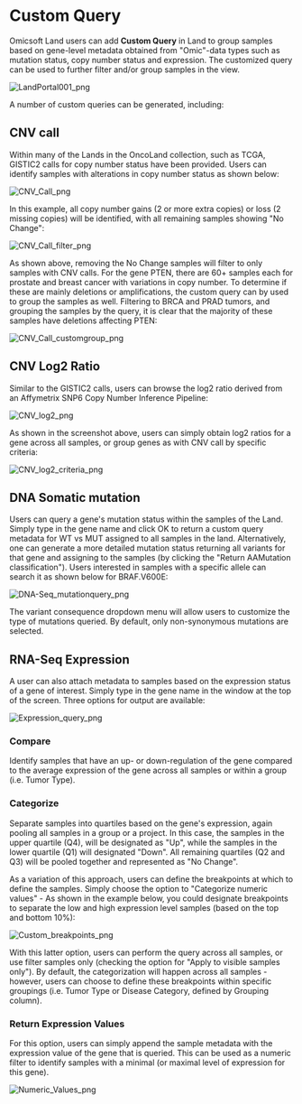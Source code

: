 # Custom Query

Omicsoft Land users can add **Custom Query** in Land to group samples based on gene-level metadata obtained from "Omic"-data types such as mutation status, copy number status and expression. The customized query can be used to further filter and/or group samples in the view.

![LandPortal001_png](../../images/CustomQuery_options.png)

A number of custom queries can be generated, including:

## CNV call

Within many of the Lands in the OncoLand collection, such as TCGA, GISTIC2 calls for copy number status have been provided. Users can identify samples with alterations in copy number status as shown below:

![CNV_Call_png](../../images/cnv_call.png)

In this example, all copy number gains (2 or more extra copies) or loss (2 missing copies) will be identified, with all remaining samples showing "No Change":

![CNV_Call_filter_png](../../images/cnv_call_filter.png)

As shown above, removing the No Change samples will filter to only samples with CNV calls. For the gene PTEN, there are 60+ samples each for prostate and breast cancer with variations in copy number. To determine if these are mainly deletions or amplifications, the custom query can by used to group the samples as well. Filtering to BRCA and PRAD tumors, and grouping the samples by the query, it is clear that the majority of these samples have deletions affecting PTEN:

![CNV_Call_customgroup_png](../../images/group_by_customquery.png)

## CNV Log2 Ratio

Similar to the GISTIC2 calls, users can browse the log2 ratio derived from an Affymetrix SNP6 Copy Number Inference Pipeline:

![CNV_log2_png](../../images/CNV_Log2.png)

As shown in the screenshot above, users can simply obtain log2 ratios for a gene across all samples, or group genes as with CNV call by specific criteria:

![CNV_log2_criteria_png](../../images/CNV_Log2_criteria.png)

## DNA Somatic mutation

Users can query a gene's mutation status within the samples of the Land. Simply type in the gene name and click OK to return a custom query metadata for WT vs MUT assigned to all samples in the land. Alternatively, one can generate a more detailed mutation status returning all variants for that gene and assigning to the samples (by clicking the "Return AAMutation classification"). Users interested in samples with a specific allele can search it as shown below for BRAF.V600E:

![DNA-Seq_mutationquery_png](../../images/DNA-seq_query.png)

The variant consequence dropdown menu will allow users to customize the type of mutations queried. By default, only non-synonymous mutations are selected.

## RNA-Seq Expression

A user can also attach metadata to samples based on the expression status of a gene of interest. Simply type in the gene name in the window at the top of the screen. Three options for output are available:

![Expression_query_png](../../images/Expression_query.png)

### Compare

Identify samples that have an up- or down-regulation of the gene compared to the average expression of the gene across all samples or within a group (i.e. Tumor Type).

### Categorize

Separate samples into quartiles based on the gene's expression, again pooling all samples in a group or a project. In this case, the samples in the upper quartile (Q4), will be designated as "Up", while the samples in the lower quartile (Q1) will designated "Down". All remaining quartiles (Q2 and Q3) will be pooled together and represented as "No Change".

As a variation of this approach, users can define the breakpoints at which to define the samples. Simply choose the option to "Categorize numeric values" - As shown in the example below, you could designate breakpoints to separate the low and high expression level samples (based on the top and bottom 10%):

![Custom_breakpoints_png](../../images/Custom_breakpoints.png)

With this latter option, users can perform the query across all samples, or use filter samples only (checking the option for "Apply to visible samples only"). By default, the categorization will happen across all samples - however, users can choose to define these breakpoints within specific groupings (i.e. Tumor Type or Disease Category, defined by Grouping column).

### Return Expression Values

For this option, users can simply append the sample metadata with the expression value of the gene that is queried. This can be used as a numeric filter to identify samples with a minimal (or maximal level of expression for this gene).

![Numeric_Values_png](../../images/Numeric_Values.png)
